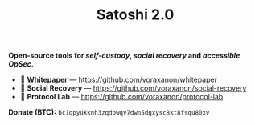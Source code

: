 ﻿---
layout: home
title: Satoshi 2.0
---

**Open-source tools for _self-custody_, _social recovery_ and _accessible OpSec_.**

- 📜 **Whitepaper** — <https://github.com/voraxanon/whitepaper>  
- 🛟 **Social Recovery** — <https://github.com/voraxanon/social-recovery>  
- 🧪 **Protocol Lab** — <https://github.com/voraxanon/protocol-lab>  

**Donate (BTC):** `bc1qpyukknh3zqdpwqv7dwn5dqxysc8kt8fsqu80xv`
